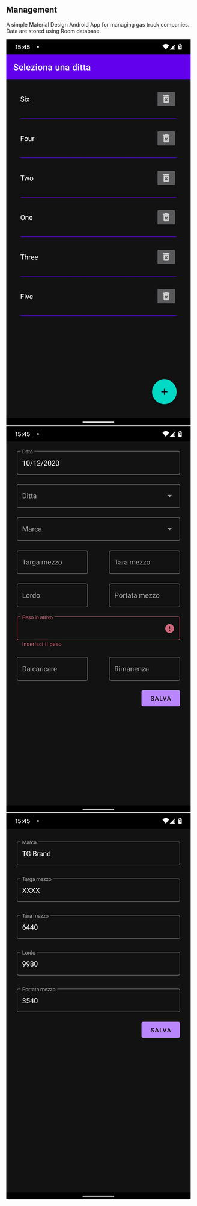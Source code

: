 ## Management ## 
A simple Material Design Android App for managing gas truck companies.
Data are stored using Room database.

![alt text, 20%](https://github.com/fedehsq/management/blob/main/s1.jpg)
![alt text, 20%](https://github.com/fedehsq/management/blob/main/s2.jpg)
![alt text, 20%](https://github.com/fedehsq/management/blob/main/s3.jpg)

